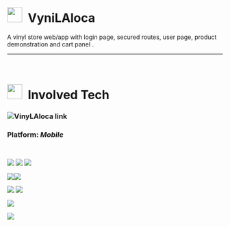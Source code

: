 # <img src="https://cdn-icons-png.flaticon.com/128/483/483064.png" width="35">&nbsp; VyniLAloca

A vinyl store web/app with login page, secured routes, user page, product demonstration and cart panel .

___

<br/>

# <img src="https://cdn-icons-png.flaticon.com/128/4489/4489661.png" width="35">&nbsp; Involved Tech

### ![VinyLAloca link](https://vinylaloca.netlify.app/)

### <b>Platform:</b> <i>Mobile</i>
<br/>

![](https://img.shields.io/badge/Tools-WinTerminal-informational?style=flat&logo=windowsterminal&color=4D4D4D)
![](https://img.shields.io/badge/Tools-Ubuntu-informational?style=flat&logo=ubuntu&color=E95420)
![](https://img.shields.io/badge/Tools-VSCode-informational?style=flat&logo=visualstudiocode&color=007ACC)


![](https://img.shields.io/badge/Framework-React-informational?style=flat&logo=react&color=61DAFB)![](https://img.shields.io/badge/Framework-ReactRouter-informational?style=flat&logo=reactrouter&color=CA4245)


![](https://img.shields.io/badge/Tool-Node.js-informational?style=flat&logo=node.js&color=339933)
![](https://img.shields.io/badge/Tool-NPM-informational?style=flat&logo=npm&color=CB3837)

![](https://img.shields.io/badge/Style-Tailwind-informational?style=flat&logo=tailwindcss&color=06B6D4)

![](https://img.shields.io/badge/Deploy-Netlify-informational?style=flat&logo=netlify&color=00C7B7)
